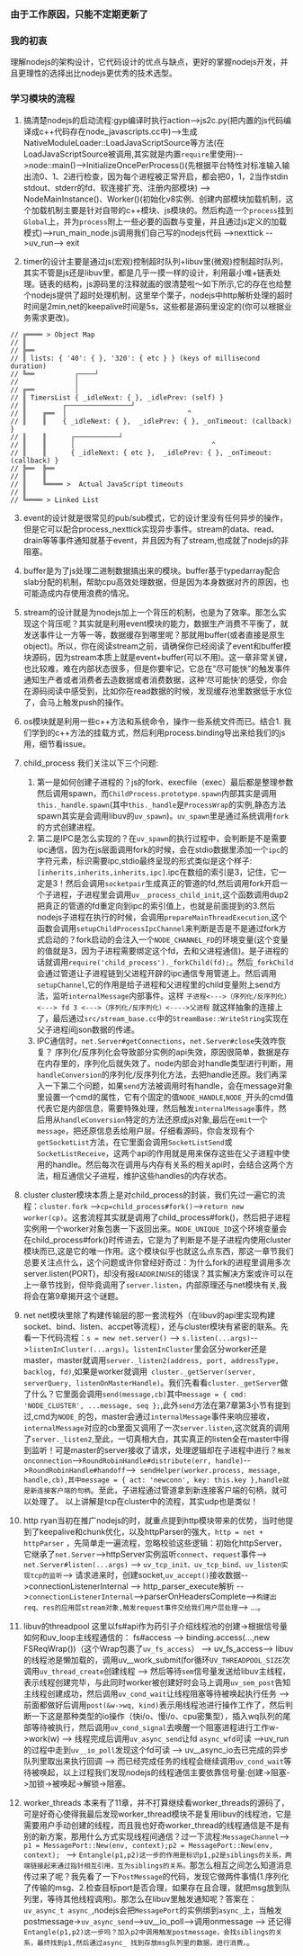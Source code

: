 ### 由于工作原因，只能不定期更新了
### 我的初衷
理解nodejs的架构设计，它代码设计的优点与缺点，更好的掌握nodejs开发，并且更理性的选择出比nodejs更优秀的技术选型。

### 学习模块的流程
1. 搞清楚nodejs的启动流程:gyp编译时执行action-->js2c.py(把内置的js代码编译成c++代码存在node_javascripts.cc中)-->生成NativeModuleLoader::LoadJavaScriptSource等方法(在LoadJavaScriptSource被调用,其实就是内置`require`里使用)-->node::main()-->InitializeOncePerProcess()(先根据平台特性对标准输入输出流0、1、2进行检查，因为每个进程被正常开启，都会把0，1，2当作stdin stdout、stderr的fd、软连接扩充、注册内部模块) --> NodeMainInstance()、Worker()(初始化v8实例、创建内部模块加载机制，这个加载机制主要是针对自带的c++模块、js模块的。然后构造一个`process`挂到`Global`上，并为`process`附上一些必要的函数与变量，并且通过js定义的加载模式)-->run_main_node.js调用我们自己写的nodejs代码 -->nexttick -->uv_run--> exit

2. timer的设计主要是通过js(宏观)控制超时队列+libuv里(微观)控制超时队列，其实不管是js还是libuv里，都是几乎一摸一样的设计，利用最小堆+链表处理。链表的结构，js源码里的注释就画的很清楚啦～如下所示,它的存在也给整个nodejs提供了超时处理机制，这里举个栗子，nodejs中http解析处理的超时时间是2min,net的keepalive时间是5s，这些都是源码里设定的(你可以根据业务需求更改)。
```
// ╔════ > Object Map
// ║
// ╠══
// ║ lists: { '40': { }, '320': { etc } } (keys of millisecond duration)
// ╚══          ┌────┘
//              │
// ╔══          │
// ║ TimersList { _idleNext: { }, _idlePrev: (self) }
// ║         ┌────────────────┘
// ║    ╔══  │                              ^
// ║    ║    { _idleNext: { },  _idlePrev: { }, _onTimeout: (callback) }
// ║    ║      ┌───────────┘
// ║    ║      │                                  ^
// ║    ║      { _idleNext: { etc },  _idlePrev: { }, _onTimeout: (callback) }
// ╠══  ╠══
// ║    ║
// ║    ╚════ >  Actual JavaScript timeouts
// ║
// ╚════ > Linked List

```

3. event的设计就是很常见的pub/sub模式，它的设计里没有任何异步的操作，但是它可以配合process_nexttick实现异步事件。stream的data、read、drain等等事件通知就基于event，并且因为有了stream,也成就了nodejs的非阻塞。

4. buffer是为了js处理二进制数据搞出来的模块。buffer基于typedarray配合slab分配的机制，帮助cpu高效处理数据，但是因为本身数据对齐的原因，也可能造成内存使用浪费的情况。

5. stream的设计就是为nodejs加上一个背压的机制，也是为了效率。那怎么实现这个背压呢？其实就是利用event模块的能力，数据生产消费不平衡了，就发送事件让一方等一等，数据缓存到哪里呢？那就用buffer(或者直接是原生object)。所以，你在阅读stream之前，请确保你已经阅读了event和buffer模块源码，因为stream本质上就是event+buffer(可以不用)。这一章非常关键，也比较难，难在内部状态很多，但是你要牢记，它总在“尽可能快”的触发事件通知生产者或者消费者去造数据或者消费数据，这种‘尽可能快’的感受，你会在源码阅读中感受到，比如你在read数据的时候，发现缓存池里数据低于水位了，会马上触发push的操作。

6. os模块就是利用一些c++方法和系统命令，操作一些系统文件而已。结合1. 我们学到的c++方法的挂载方式，然后利用process.binding导出来给我们的js用，细节看issue。

7. child_process 我们关注以下三个问题:
   1. 第一是如何创建子进程的？js的fork、execfile（exec）最后都是整理参数然后调用spawn，而`ChildProcess.prototype.spawn`内部其实是调用`this._handle.spawn`(其中`this._handle`是`ProcessWrap`的实例,静态方法spawn其实是会调用libuv的`uv_spawn`)。`uv_spawn`里是通过系统调用`fork`的方式创建进程。
   2. 第二是IPC是怎么实现的？在`uv_spawn`的执行过程中，会判断是不是需要ipc通信，因为在js层面调用fork的时候，会在stdio数据里添加一个`ipc`的字符元素，标识需要ipc,stdio最终呈现的形式类似是这个样子:`[inherits,inherits,inherits,ipc]`.ipc在数组的索引是3，记住，它一定是3！然后会调用`socketpair`生成真正的管道的fd,然后调用fork开启一个子进程，子进程里会调用`uv__process_child_init`,这个函数调用dup2把真正的管道的fd重定向到ipc的索引值上，也就是前面提到的3.然后nodejs子进程在执行的时候，会调用`prepareMainThreadExecution`,这个函数会调用`setupChildProcessIpcChannel`来判断是否是不是通过fork方式启动的？fork启动的会注入一个`NODE_CHANNEL_FD`的环境变量(这个变量的值就是3，因为子进程需要绑定这个fd，去和父进程通信)。是子进程的话就调用`require('child_process')._forkChild(fd);`。然后`_forkChild`会通过管道让子进程链到父进程开辟的ipc通信专用管道上。然后调用`setupChannel`,它的作用是给子进程和父进程里的child变量附上send方法，监听`internalMessage`内部事件。这样 `子进程<--->（序列化/反序列化）<---> fd 3 <--->（序列化/反序列化）<---->父进程` 就这样抽象的连接上了，最后通过`src/stream_base.cc`中的`StreamBase::WriteString`实现在父子进程间json数据的传递。
   3. IPC通信时，`net.Server#getConnections`，`net.Server#close`失效咋恢复？ 序列化/反序列化会导致部分实例的api失效，原因很简单，数据是存在内存里的，序列化后就失效了。node内部会对handle类型进行判断，用`handleConversion`的序列化/反序列化方法，去把handle还原。我们再深入一下第二个问题，如果`send`方法被调用时有handle，会在message对象里设置一个cmd的属性，它有个固定的值`NODE_HANDLE`,`NODE_`开头的cmd值代表它是内部信息，需要特殊处理，然后触发`internalMessage`事件，然后用从`handleConversion`特定的方法还原成js对象,最后在`emit`一个`message`，把还原信息丢给用户层。仔细看源码，你会发现有个`getSocketList`方法，在它里面会调用`SocketListSend`或`SocketListReceive`，这两个api的作用就是用来保存这些在父子进程中使用的handle。然后每次在调用与内存有关系的相关api时，会结合这两个方法，相互通信父子进程，维护这些handles的内存状态。
  
8. cluster cluster模块本质上是对child_process的封装，我们先过一遍它的流程：`cluster.fork` -->`cp=child_process#fork()`-->`return new worker(cp)`。这套流程其实就是调用了child_process#fork()，然后把子进程实例用一个worker对象包裹一下返回出来。`NODE_UNIQUE_ID`这个环境变量会在child_process#fork()时传进去，它是为了判断是不是子进程内使用cluster模块而已,这是它的唯一作用。这个模块似乎也就这么点东西，那这一章节我们总要关注点什么，这个问题或许你曾经好奇过：为什么fork的进程里调用多次server.listen(PORT)，却没有报`EADDRINUSE`的错误？其实解决方案或许可以在上一章节找到，但毕竟调用了`server.listen`，内部原理还与net模块有关,我将会在第9章揭开这个谜题。
 
9. net net模块里除了构建传输层的那一套流程外（在libuv的api里实现构建socket、bind、listen、accpet等流程），还与cluster模块有紧密的联系。先看一下代码流程：`s = new net.server()` --> `s.listen(...args)`-->`listenInCluster(...args)`。`listenInCluster`里会区分worker还是master，master就调用`server._listen2(address, port, addressType, backlog, fd)`,如果是worker就调用` cluster._getServer(server, serverQuery, listenOnMasterHandle)`。我们先看看`cluster._getServer`做了什么？它里面会调用`send(message,cb)`其中`message = { cmd: 'NODE_CLUSTER', ...message, seq };`,此外`send`方法在第7章第3小节有提到过,cmd为`NODE_`的包，master会通过`internalMessage`事件来响应接收，`internalMessage`对应的cb里面又调用了一次`server.listen`,这次就真的调用了`server._listen2`,至此，一切真相大白，其实真正的listen全在master中得到监听！可是master的server接收了请求，处理逻辑却在子进程中进行？`触发onconnection`-->`RoundRobinHandle#distribute(err, handle)`-->`RoundRobinHandle#handoff`-->` sendHelper(worker.process, message, handle,cb),其中message = { act: 'newconn', key: this.key },handle就是新连接客户端的句柄`。至此，子进程通过管道拿到新连接客户端的句柄，就可以处理了。 以上讲解是tcp在cluster中的流程，其实udp也是类似！

10. http ryan当初在推广nodejs的时，就重点提到http模块带来的优势，当时他提到了keepalive和chunk优化，以及httpParser的强大，`http = net + httpParser` ，先简单走一遍流程，忽略校验这些逻辑：初始化httpServer，它继承了`net.Server`-->httpServer实例监听`connect`、`request`事件--> `net.Server#listen(...args)` --> `uv_tcp_init、uv_tcp_bind、uv_listen实现tcp的监听`--> 请求进来时，创建socket,`uv_accept()`接收数据-->connectionListenerInternal --> http_parser_execute解析 -->`connectionListenerInternal`-->parserOnHeadersComplete-->`构建出req、res的应用层stream对象,触发request事件交给我们用户层处理`--> ...。

11. libuv的threadpool 这里以fs#api作为药引子介绍线程池的创建->根据信号量如何和uv_loop主线程通信的： fs#access --> binding.access(...,new FSReqWrap())（这个Wrap包裹了`uv_fs_access`） --> uv_fs_access--> libuv的线程池是懒加载的，调用uv__work_submit(for循环`UV_THREADPOOL_SIZE`次调用`uv_thread_create`创建线程 --> 然后等待`sem`信号量发送给libuv主线程，表示线程创建完毕，与此同时worker被创建好时会马上调用`uv_sem_post`告知主线程创建成功，然后调用`uv_cond_wait`让线程阻塞等待被唤起执行任务 --> 前面都做好后调用`post(&w->wq, kind)`表示用线程池进行操作工作了，然后判断一下这是那种类型的io操作（快i/o、慢i/o、cpu密集型），插入wq队列的尾部等待被执行，然后调用`uv_cond_signal`去唤醒一个阻塞进程进行工作w->work(w) --> 线程完成后调用`uv_async_send`让fd `async_wfd`可读 -->uv_run的过程中走到`uv__io_poll`发现这个fd可读 --> uv__async_io去已完成的异步队列里取出来执行回调  --> 而已经完成任务的线程会继续调用`uv_cond_wait`等待被唤起，以上过程我们发现nodejs的线程通信主要依靠信号量:创建->阻塞->加锁->被唤起->解锁->阻塞。

12. worker_threads 本来有了11章，并不打算继续看worker_threads的源码了，可是好奇心使得我最后发现worker_thread模块不是复用libuv的线程池，它是需要用户手动创建的线程，而且我也好奇worker_thread的线程通信是不是有别的新方案，那用什么方式实现线程间通信？过一下流程:`MessageChannel`--> `p1 = MessagePort::New(env, context);p2 = MessagePort::New(env, context); ` --> `Entangle(p1,p2)这一步的作用是标识p1,p2是siblings的关系，两端链接起来通过指针相互引用，互为siblings的关系。`那怎么相互之间怎么知道消息传过来了呢？我先看了一下`PostMessage`的代码，发现它做两件事情(1.序列化了传输的msg、2.检查目标port是否合理，如果存在且合理，就把msg放到队列里，等待其他线程调用)。那怎么在libuv里触发通知呢？答案在：`uv_async_t async_`,nodejs会把`MessagePort`的实例绑到`async_`上，当触发postmessage->`uv_async_send`-->uv__io_poll-->调用onmessage --> 还记得`Entangle(p1,p2)这一步吗？加入p2中调用触发postmessage，会找siblings的关系，最终找到p1,然后通过async_ 找到存放msg队列里的数据，进行消费。`。
   


